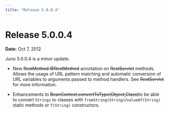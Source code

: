 ```yaml
---
title: "Release 5.0.0.4"
---
```


# Release 5.0.0.4

**Date:** Oct 7, 2012

Juno 5.0.0.4 is a minor update.

- New ~~RestMethod @RestMethod~~ annotation on ~~RestServlet~~ methods. Allows the usage of URL pattern matching and automatic conversion of URL variables to arguments passed to method handlers. See ~~RestServlet~~ for more information.

- Enhancements to ~~BeanContext.convertToType(Object,Class)~~to be able to convert `Strings` to classes with `fromString(String)`/`valueOf(String)` static methods or `T(String)` constructors.

